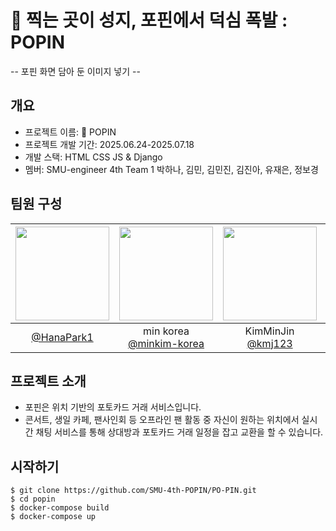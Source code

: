 # 📍 찍는 곳이 성지, 포핀에서 덕심 폭발 : POPIN

-- 포핀 화면 담아 둔 이미지 넣기 -- 

## 개요

-   프로젝트 이름: 📍 POPIN
-   프로젝트 개발 기간: 2025.06.24-2025.07.18
-   개발 스택: HTML CSS JS & Django
-   멤버: SMU-engineer 4th Team 1 박하나, 김민, 김민진, 김진아, 유재은, 정보경

## 팀원 구성
|<img src="https://avatars.githubusercontent.com/u/81073857?v=4" width="150" height="150"/>|<img src="https://avatars.githubusercontent.com/u/205000342?v=4" width="150" height="150"/>|<img src="https://avatars.githubusercontent.com/u/98382348?v=4" width="150" height="150"/>|<img src="https://avatars.githubusercontent.com/u/205000545?v=4" width="150" height="150"/>|<img src="https://avatars.githubusercontent.com/u/72006926?v=4" width="150" height="150"/>|<img src="https://avatars.githubusercontent.com/u/205000520?v=4" width="150" height="150"/>|
|:-:|:-:|:-:|:-:|:-:|:-:|
|[@HanaPark1](https://github.com/HanaPark1)|min korea <br/>[@minkim-korea](https://github.com/minkim-korea)|KimMinJin<br/>[@kmj123](https://github.com/kmj123)|[@Zzina9](https://github.com/Zzina9)|[@ryuje1](https://github.com/ryuje1)|[@bok628](https://github.com/bok628)|

##  프로젝트 소개

 - 포핀은 위치 기반의 포토카드 거래 서비스입니다.
 - 콘서트, 생일 카페, 팬사인회 등 오프라인 팬 활동 중 자신이 원하는 위치에서 실시간 채팅 서비스를 통해 상대방과 포토카드 거래 일정을 잡고 교환을 할 수 있습니다. 

## 시작하기

    $ git clone https://github.com/SMU-4th-POPIN/PO-PIN.git
    $ cd popin
    $ docker-compose build
    $ docker-compose up